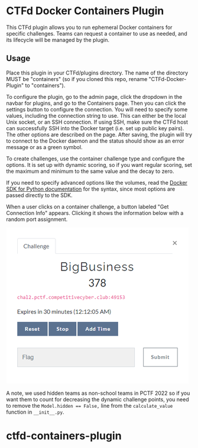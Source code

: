 # CTFd Docker Containers Plugin

This CTFd plugin allows you to run ephemeral Docker containers for specific challenges. Teams can request a container to use as needed, and its lifecycle will be managed by the plugin.

## Usage

Place this plugin in your CTFd/plugins directory. The name of the directory MUST be "containers" (so if you cloned this repo, rename "CTFd-Docker-Plugin" to "containers").

To configure the plugin, go to the admin page, click the dropdown in the navbar for plugins, and go to the Containers page. Then you can click the settings button to configure the connection. You will need to specify some values, including the connection string to use. This can either be the local Unix socket, or an SSH connection. If using SSH, make sure the CTFd host can successfully SSH into the Docker target (i.e. set up public key pairs). The other options are described on the page. After saving, the plugin will try to connect to the Docker daemon and the status should show as an error message or as a green symbol.

To create challenges, use the container challenge type and configure the options. It is set up with dynamic scoring, so if you want regular scoring, set the maximum and minimum to the same value and the decay to zero.

If you need to specify advanced options like the volumes, read the [Docker SDK for Python documentation](https://docker-py.readthedocs.io/en/stable/containers.html) for the syntax, since most options are passed directly to the SDK.

When a user clicks on a container challenge, a button labeled "Get Connection Info" appears. Clicking it shows the information below with a random port assignment.

![Challenge dialog](dialog.png)

A note, we used hidden teams as non-school teams in PCTF 2022 so if you want them to count for decreasing the dynamic challenge points, you need to remove the `Model.hidden == False,` line from the `calculate_value` function in `__init__.py`.
# ctfd-containers-plugin

